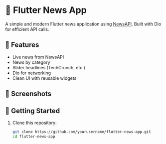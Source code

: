 # 📰 Flutter News App

A simple and modern Flutter news application using [NewsAPI](https://newsapi.org). Built with Dio for efficient API calls.

## 🚀 Features

- Live news from NewsAPI
- News by category
- Slider headlines (TechCrunch, etc.)
- Dio for networking
- Clean UI with reusable widgets

## 📸 Screenshots
<!-- Add your screenshots here -->

## 🔧 Getting Started

1. Clone this repository:
   ```bash
   git clone https://github.com/yourusername/flutter-news-app.git
   cd flutter-news-app
